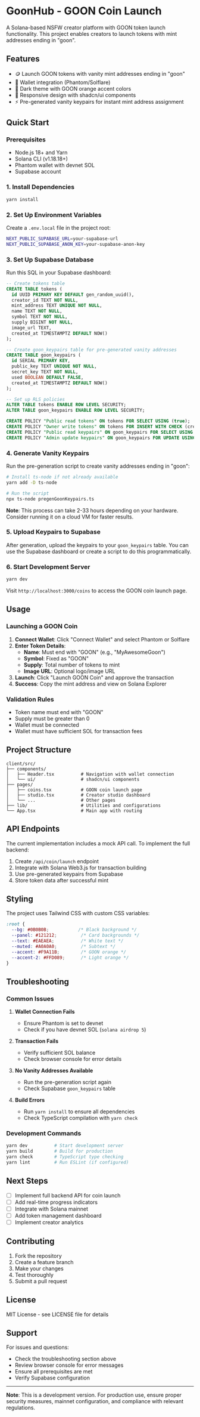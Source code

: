 # GoonHub - GOON Coin Launch

A Solana-based NSFW creator platform with GOON token launch functionality. This project enables creators to launch tokens with mint addresses ending in "goon".

## Features

- 🪙 Launch GOON tokens with vanity mint addresses ending in "goon"
- 🔐 Wallet integration (Phantom/Solflare)
- 🎨 Dark theme with GOON orange accent colors
- 📱 Responsive design with shadcn/ui components
- ⚡ Pre-generated vanity keypairs for instant mint address assignment

## Quick Start

### Prerequisites

- Node.js 18+ and Yarn
- Solana CLI (v1.18.18+)
- Phantom wallet with devnet SOL
- Supabase account

### 1. Install Dependencies

```bash
yarn install
```

### 2. Set Up Environment Variables

Create a `.env.local` file in the project root:

```bash
NEXT_PUBLIC_SUPABASE_URL=your-supabase-url
NEXT_PUBLIC_SUPABASE_ANON_KEY=your-supabase-anon-key
```

### 3. Set Up Supabase Database

Run this SQL in your Supabase dashboard:

```sql
-- Create tokens table
CREATE TABLE tokens (
  id UUID PRIMARY KEY DEFAULT gen_random_uuid(),
  creator_id TEXT NOT NULL,
  mint_address TEXT UNIQUE NOT NULL,
  name TEXT NOT NULL,
  symbol TEXT NOT NULL,
  supply BIGINT NOT NULL,
  image_url TEXT,
  created_at TIMESTAMPTZ DEFAULT NOW()
);

-- Create goon_keypairs table for pre-generated vanity addresses
CREATE TABLE goon_keypairs (
  id SERIAL PRIMARY KEY,
  public_key TEXT UNIQUE NOT NULL,
  secret_key TEXT NOT NULL,
  used BOOLEAN DEFAULT FALSE,
  created_at TIMESTAMPTZ DEFAULT NOW()
);

-- Set up RLS policies
ALTER TABLE tokens ENABLE ROW LEVEL SECURITY;
ALTER TABLE goon_keypairs ENABLE ROW LEVEL SECURITY;

CREATE POLICY "Public read tokens" ON tokens FOR SELECT USING (true);
CREATE POLICY "Owner write tokens" ON tokens FOR INSERT WITH CHECK (creator_id = auth.uid());
CREATE POLICY "Public read keypairs" ON goon_keypairs FOR SELECT USING (true);
CREATE POLICY "Admin update keypairs" ON goon_keypairs FOR UPDATE USING (true);
```

### 4. Generate Vanity Keypairs

Run the pre-generation script to create vanity addresses ending in "goon":

```bash
# Install ts-node if not already available
yarn add -D ts-node

# Run the script
npx ts-node pregenGoonKeypairs.ts
```

**Note**: This process can take 2-33 hours depending on your hardware. Consider running it on a cloud VM for faster results.

### 5. Upload Keypairs to Supabase

After generation, upload the keypairs to your `goon_keypairs` table. You can use the Supabase dashboard or create a script to do this programmatically.

### 6. Start Development Server

```bash
yarn dev
```

Visit `http://localhost:3000/coins` to access the GOON coin launch page.

## Usage

### Launching a GOON Coin

1. **Connect Wallet**: Click "Connect Wallet" and select Phantom or Solflare
2. **Enter Token Details**:
   - **Name**: Must end with "GOON" (e.g., "MyAwesomeGoon")
   - **Symbol**: Fixed as "GOON"
   - **Supply**: Total number of tokens to mint
   - **Image URL**: Optional logo/image URL
3. **Launch**: Click "Launch GOON Coin" and approve the transaction
4. **Success**: Copy the mint address and view on Solana Explorer

### Validation Rules

- Token name must end with "GOON"
- Supply must be greater than 0
- Wallet must be connected
- Wallet must have sufficient SOL for transaction fees

## Project Structure

```
client/src/
├── components/
│   ├── Header.tsx          # Navigation with wallet connection
│   └── ui/                 # shadcn/ui components
├── pages/
│   ├── coins.tsx           # GOON coin launch page
│   ├── studio.tsx          # Creator studio dashboard
│   └── ...                 # Other pages
├── lib/                    # Utilities and configurations
└── App.tsx                 # Main app with routing
```

## API Endpoints

The current implementation includes a mock API call. To implement the full backend:

1. Create `/api/coin/launch` endpoint
2. Integrate with Solana Web3.js for transaction building
3. Use pre-generated keypairs from Supabase
4. Store token data after successful mint

## Styling

The project uses Tailwind CSS with custom CSS variables:

```css
:root {
  --bg: #0B0B0B;           /* Black background */
  --panel: #121212;         /* Card backgrounds */
  --text: #EAEAEA;          /* White text */
  --muted: #A0A0A0;         /* Subtext */
  --accent: #F9A11B;        /* GOON orange */
  --accent-2: #FFD089;      /* Light orange */
}
```

## Troubleshooting

### Common Issues

1. **Wallet Connection Fails**
   - Ensure Phantom is set to devnet
   - Check if you have devnet SOL (`solana airdrop 5`)

2. **Transaction Fails**
   - Verify sufficient SOL balance
   - Check browser console for error details

3. **No Vanity Addresses Available**
   - Run the pre-generation script again
   - Check Supabase `goon_keypairs` table

4. **Build Errors**
   - Run `yarn install` to ensure all dependencies
   - Check TypeScript compilation with `yarn check`

### Development Commands

```bash
yarn dev          # Start development server
yarn build        # Build for production
yarn check        # TypeScript type checking
yarn lint         # Run ESLint (if configured)
```

## Next Steps

- [ ] Implement full backend API for coin launch
- [ ] Add real-time progress indicators
- [ ] Integrate with Solana mainnet
- [ ] Add token management dashboard
- [ ] Implement creator analytics

## Contributing

1. Fork the repository
2. Create a feature branch
3. Make your changes
4. Test thoroughly
5. Submit a pull request

## License

MIT License - see LICENSE file for details

## Support

For issues and questions:
- Check the troubleshooting section above
- Review browser console for error messages
- Ensure all prerequisites are met
- Verify Supabase configuration

---

**Note**: This is a development version. For production use, ensure proper security measures, mainnet configuration, and compliance with relevant regulations.
